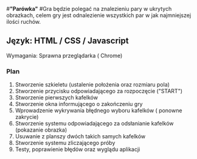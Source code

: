 #**"Parówka"**
#Gra będzie polegać na znalezieniu pary w ukrytych obrazkach, celem gry jest odnalezienie wszystkich par w jak najmniejszej ilości ruchów. 

## Język: HTML / CSS / Javascript
 Wymagania: Sprawna przeglądarka ( Chrome)

### Plan
1.	Stworzenie szkieletu (ustalenie położenia oraz rozmiaru pola)
2.	Stworzenie przycisku odpowiadającego za rozpoczęcie ("START")
3.	Stworzenie pierwszych kafelków
4.	Stworzenie okna informującego o zakończeniu gry 
5.	Wprowadzenie wykrywania błędnego wyboru kafelków ( ponowne zakrycie)
6.	Stworzenie systemu odpowiadającego za odsłanianie kafelków (pokazanie obrazka) 
7.	Usuwanie z planszy dwóch takich samych kafelków
8.	Stworzenie systemu zliczającego próby
9.	Testy, poprawienie błędów oraz wyglądu aplikacji
